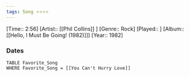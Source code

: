 ```yaml
---
tags: Song ⭐⭐⭐⭐ 
---
```

[Time:: 2:56]
[Artist:: [[Phil Collins]] ]
[Genre:: Rock]
[Played:: ]
[Album:: [[Hello, I Must Be Going! (1982)]]]
[Year:: 1982]
### Dates
````dataview
TABLE Favorite_Song
WHERE Favorite_Song = [[You Can't Hurry Love]]
````